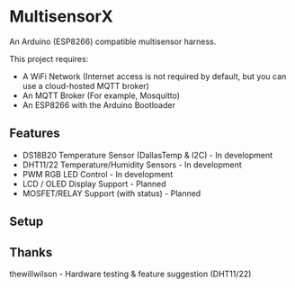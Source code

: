 # MultisensorX
An Arduino (ESP8266) compatible multisensor harness.

This project requires:
- A WiFi Network (Internet access is not required by default, but you can use a cloud-hosted MQTT broker)
- An MQTT Broker (For example, Mosquitto)
- An ESP8266 with the Arduino Bootloader

## Features

- DS18B20 Temperature Sensor (DallasTemp & I2C) - In development
- DHT11/22 Temperature/Humidity Sensors - In development
- PWM RGB LED Control - In development
- LCD / OLED Display Support - Planned
- MOSFET/RELAY Support (with status) - Planned

## Setup


## Thanks

thewillwilson - Hardware testing & feature suggestion (DHT11/22)
